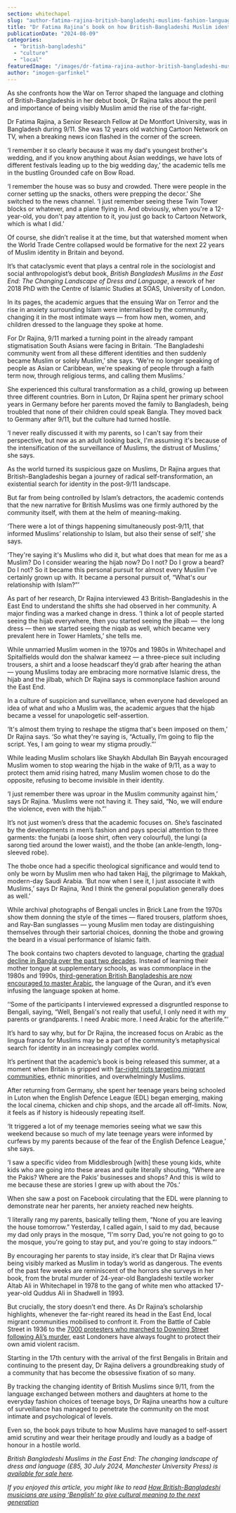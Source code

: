 ```yaml
---
section: whitechapel
slug: "author-fatima-rajina-british-bangladeshi-muslims-fashion-language-9-11-book-review"
title: "Dr Fatima Rajina’s book on how British-Bangladeshi Muslim identity transformed after 9/11"
publicationDate: "2024-08-09"
categories: 
  - "british-bangladeshi"
  - "culture"
  - "local"
featuredImage: "/images/dr-fatima-rajina-author-british-bangladeshi-muslims-in-the-east-end-dress-language-review.jpg"
author: "imogen-garfinkel"
---
```


As she confronts how the War on Terror shaped the language and clothing of British-Bangladeshis in her debut book, Dr Rajina talks about the peril and importance of being visibly Muslim amid the rise of the far-right.

Dr Fatima Rajina, a Senior Research Fellow at De Montfort University, was in Bangladesh during 9/11. She was 12 years old watching Cartoon Network on TV, when a breaking news icon flashed in the corner of the screen.

‘I remember it so clearly because it was my dad's youngest brother's wedding, and if you know anything about Asian weddings, we have lots of different festivals leading up to the big wedding day,’ the academic tells me in the bustling Grounded cafe on Bow Road. 

‘I remember the house was so busy and crowded. There were people in the corner setting up the snacks, others were prepping the decor.’ She switched to the news channel. ‘I just remember seeing these Twin Tower blocks or whatever, and a plane flying in. And obviously, when you're a 12-year-old, you don't pay attention to it, you just go back to Cartoon Network, which is what I did.’

Of course, she didn’t realise it at the time, but that watershed moment when the World Trade Centre collapsed would be formative for the next 22 years of Muslim identity in Britain and beyond.

It’s that cataclysmic event that plays a central role in the sociologist and social anthropologist’s debut book, _British Bangladesh Muslims in the East End: The Changing Landscape of Dress and Language_, a rework of her 2018 PhD with the Centre of Islamic Studies at SOAS, University of London.

In its pages, the academic argues that the ensuing War on Terror and the rise in anxiety surrounding Islam were internalised by the community, changing it in the most intimate ways — from how men, women, and children dressed to the language they spoke at home.

For Dr Rajina, 9/11 marked a turning point in the already rampant stigmatisation South Asians were facing in Britain. ‘The Bangladeshi community went from all these different identities and then suddenly became Muslim or solely Muslim,’ she says. ‘We're no longer speaking of people as Asian or Caribbean, we're speaking of people through a faith term now, through religious terms, and calling them Muslims.’

She experienced this cultural transformation as a child, growing up between three different countries. Born in Luton, Dr Rajina spent her primary school years in Germany before her parents moved the family to Bangladesh, being troubled that none of their children could speak Bangla. They moved back to Germany after 9/11, but the culture had turned hostile.

‘I never really discussed it with my parents, so I can't say from their perspective, but now as an adult looking back, I'm assuming it's because of the intensification of the surveillance of Muslims, the distrust of Muslims,’ she says.

As the world turned its suspicious gaze on Muslims, Dr Rajina argues that British-Bangladeshis began a journey of radical self-transformation, an existential search for identity in the post-9/11 landscape. 

But far from being controlled by Islam’s detractors, the academic contends that the new narrative for British Muslims was one firmly authored by the community itself, with them at the helm of meaning-making.

‘There were a lot of things happening simultaneously post-9/11, that informed Muslims’ relationship to Islam, but also their sense of self,’ she says.

‘They're saying it's Muslims who did it, but what does that mean for me as a Muslim? Do I consider wearing the hijab now? Do I not? Do I grow a beard? Do I not? So it became this personal pursuit for almost every Muslim I've certainly grown up with. It became a personal pursuit of, “What's our relationship with Islam?”’

As part of her research, Dr Rajina interviewed 43 British-Bangladeshis in the East End to understand the shifts she had observed in her community. A major finding was a marked change in dress. ‘I think a lot of people started seeing the hijab everywhere, then you started seeing the jilbab —  the long dress — then we started seeing the niqab as well, which became very prevalent here in Tower Hamlets,’ she tells me. 

While unmarried Muslim women in the 1970s and 1980s in Whitechapel and Spitalfields would don the shalwar kameez — a three-piece suit including trousers, a shirt and a loose headscarf they’d grab after hearing the athan — young Muslims today are embracing more normative Islamic dress, the hijab and the jilbab, which Dr Rajina says is commonplace fashion around the East End.

In a culture of suspicion and surveillance, when everyone had developed an idea of what and who a Muslim was, the academic argues that the hijab became a vessel for unapologetic self-assertion. 

‘It's almost them trying to reshape the stigma that's been imposed on them,’ Dr Rajina says. ‘So what they're saying is, “Actually, I’m going to flip the script. Yes, I am going to wear my stigma proudly.”’

While leading Muslim scholars like Shaykh Abdullah Bin Bayyah encouraged Muslim women to stop wearing the hijab in the wake of 9/11, as a way to protect them amid rising hatred, many Muslim women chose to do the opposite, refusing to become invisible in their identity. 

‘I just remember there was uproar in the Muslim community against him,’ says Dr Rajina. ‘Muslims were not having it. They said, “No, we will endure the violence, even with the hijab.”’

It’s not just women’s dress that the academic focuses on. She’s fascinated by the developments in men’s fashion and pays special attention to three garments: the funjabi (a loose shirt, often very colourful), the lungi (a sarong tied around the lower waist), and the thobe (an ankle-length, long-sleeved robe). 

The thobe once had a specific theological significance and would tend to only be worn by Muslim men who had taken Hajj, the pilgrimage to Makkah, modern-day Saudi Arabia. ‘But now when I see it, I just associate it with Muslims,’ says Dr Rajina, ‘And I think the general population generally does as well.’ 

While archival photographs of Bengali uncles in Brick Lane from the 1970s show them donning the style of the times — flared trousers, platform shoes, and Ray-Ban sunglasses — young Muslim men today are distinguishing themselves through their sartorial choices, donning the thobe and growing the beard in a visual performance of Islamic faith.

The book contains two chapters devoted to language, charting the [gradual decline in Bangla over the past two decades](https://whitechapellondon.co.uk/third-generation-british-bangladeshis-losing-bangla-native-tongue-tipping-point/). Instead of learning their mother tongue at supplementary schools, as was commonplace in the 1980s and 1990s, [third-generation British Bangladeshis are now encouraged to master Arabic](https://whitechapellondon.co.uk/fora-supplementary-schools-tower-hamlets-closing-putting-bengali-at-risk/), the language of the Quran, and it’s even infusing the language spoken at home.

‘‘Some of the participants I interviewed expressed a disgruntled response to Bengali, saying, “Well, Bengali's not really that useful, I only need it with my parents or grandparents. I need Arabic more. I need Arabic for the afterlife.”’

It’s hard to say why, but for Dr Rajina, the increased focus on Arabic as the lingua franca for Muslims may be a part of the community’s metaphysical search for identity in an increasingly complex world.

It’s pertinent that the academic’s book is being released this summer, at a moment when Britain is gripped with [far-right riots targeting migrant communities](https://www.bbc.co.uk/news/articles/c51ynvyvgleo), ethnic minorities, and overwhelmingly Muslims. 

After returning from Germany, she spent her teenage years being schooled in Luton when the English Defence League (EDL) began emerging, making the local cinema, chicken and chip shops, and the arcade all off-limits. Now, it feels as if history is hideously repeating itself. 

‘It triggered a lot of my teenage memories seeing what we saw this weekend because so much of my late teenage years were informed by curfews by my parents because of the fear of the English Defence League,’ she says.

‘I saw a specific video from Middlesbrough \[with\] these young kids, white kids who are going into these areas and quite literally shouting, “Where are the Pakis? Where are the Pakis’ businesses and shops? And this is wild to me because these are stories I grew up with about the 70s.’

When she saw a post on Facebook circulating that the EDL were planning to demonstrate near her parents, her anxiety reached new heights.

‘I literally rang my parents, basically telling them, “None of you are leaving the house tomorrow.” Yesterday, I called again, I said to my dad, because my dad only prays in the mosque, “I'm sorry Dad, you're not going to go to the mosque, you're going to stay put, and you're going to stay indoors.”’

By encouraging her parents to stay inside, it’s clear that Dr Rajina views being visibly marked as Muslim in today’s world as dangerous. The events of the past few weeks are reminiscent of the horrors she surveys in her book, from the brutal murder of 24-year-old Bangladeshi textile worker Altab Ali in Whitechapel in 1978 to the gang of white men who attacked 17-year-old Quddus Ali in Shadwell in 1993.

But crucially, the story doesn’t end there. As Dr Rajina’s scholarship highlights, whenever the far-right reared its head in the East End, local migrant communities mobilised to confront it. From the Battle of Cable Street in 1936 to the [7000 protesters who marched to Downing Street following Ali’s murder](https://whitechapellondon.co.uk/bangladeshi-altab-ali-racist-murder-protests-1978/), east Londoners have always fought to protect their own amid violent racism.

Starting in the 17th century with the arrival of the first Bengalis in Britain and continuing to the present day, Dr Rajina delivers a groundbreaking study of a community that has become the obsessive fixation of so many. 

By tracking the changing identity of British Muslims since 9/11, from the language exchanged between mothers and daughters at home to the everyday fashion choices of teenage boys, Dr Rajina unearths how a culture of surveillance has managed to penetrate the community on the most intimate and psychological of levels.

Even so, the book pays tribute to how Muslims have managed to self-assert amid scrutiny and wear their heritage proudly and loudly as a badge of honour in a hostile world.

_British Bangladeshi Muslims in the East End: The changing landscape of dress and language (£85, 30 July 2024, Manchester University Press) is_ [_available for sale here_](https://manchesteruniversitypress.co.uk/9781526172945/)_._

_If you enjoyed this article, you might like to read [How British-Bangladeshi musicians are using ‘Benglish’ to give cultural meaning to the next generation](https://whitechapellondon.co.uk/british-bangladeshi-musicians-benglish-keeping-culture-alive/)_

[](https://whitechapellondon.co.uk/british-bangladeshi-musicians-benglish-keeping-culture-alive/)
